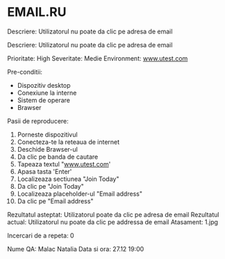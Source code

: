 # EMAIL.RU
Descriere: Utilizatorul nu poate da clic pe adresa de email

Descriere: Utilizatorul nu poate da clic pe adresa de email

Prioritate: High
Severitate: Medie
Environment: www.utest.com

Pre-conditii:
- Dispozitiv desktop
- Conexiune la interne
- Sistem de operare
- Brawser

Pasii de reproducere: 
1. Porneste dispozitivul
2. Conecteza-te la reteaua de internet
3. Deschide Brawser-ul
4. Da clic pe banda de cautare
5. Tapeaza textul "www.utest.com'
6. Apasa tasta 'Enter'
7. Localizeaza sectiunea "Join Today"
8. Da clic pe "Join Today"
9. Localizeaza placeholder-ul "Email address"
10. Da clic pe "Email address"

Rezultatul asteptat: Utilizatorul poate da clic pe adresa de email
Rezultatul actual: Utilizatorul nu poate da clic pe addressa de email
Atasament: 1.jpg

Incercari de a repeta: 0

Nume QA: Malac Natalia
Data si ora: 27.12 19:00
